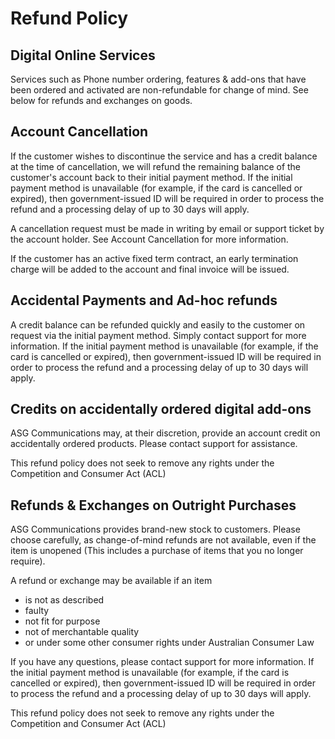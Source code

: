 # Refund Policy

## Digital Online Services

Services such as Phone number ordering, features & add-ons that have been ordered and activated are non-refundable for change of mind. See below for refunds and exchanges on goods.

## Account Cancellation

If the customer wishes to discontinue the service and has a credit balance at the time of cancellation, we will refund the remaining balance of the customer's account back to their initial payment method. If the initial payment method is unavailable (for example, if the card is cancelled or expired), then government-issued ID will be required in order to process the refund and a processing delay of up to 30 days will apply.

A cancellation request must be made in writing by email or support ticket by the account holder. See Account Cancellation for more information.

If the customer has an active fixed term contract, an early termination charge will be added to the account and final invoice will be issued.

## Accidental Payments and Ad-hoc refunds

A credit balance can be refunded quickly and easily to the customer on request via the initial payment method. Simply contact support for more information. If the initial payment method is unavailable (for example, if the card is cancelled or expired), then government-issued ID will be required in order to process the refund and a processing delay of up to 30 days will apply.

## Credits on accidentally ordered digital add-ons

ASG Communications may, at their discretion, provide an account credit on accidentally ordered products. Please contact support for assistance.

This refund policy does not seek to remove any rights under the Competition and Consumer Act (ACL)

## Refunds & Exchanges on Outright Purchases

ASG Communications provides brand-new stock to customers. Please choose carefully, as change-of-mind refunds are not available, even if the item is unopened (This includes a purchase of items that you no longer require).

A refund or exchange may be available if an item
* is not as described
* faulty
* not fit for purpose
* not of merchantable quality
* or under some other consumer rights under Australian Consumer Law

If you have any questions, please contact support for more information. If the initial payment method is unavailable (for example, if the card is cancelled or expired), then government-issued ID will be required in order to process the refund and a processing delay of up to 30 days will apply.

This refund policy does not seek to remove any rights under the Competition and Consumer Act (ACL)
